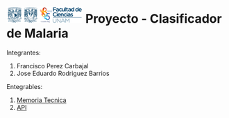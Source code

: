 # ![Logo Facultad de Ciencias](images/logoFC85.png) Proyecto - Clasificador de Malaria

Integrantes:  

1. Francisco Perez Carbajal
1. Jose Eduardo Rodriguez Barrios

Entegrables:

1. [Memoria Tecnica](dev_model/MEMORIA-TECNICA.md)
1. [API](app/documentacion-api.md)